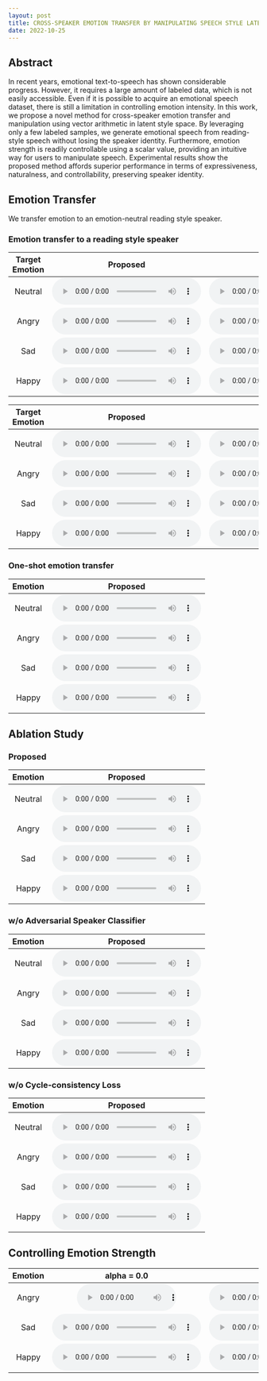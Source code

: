 ```yaml
---
layout: post
title: CROSS-SPEAKER EMOTION TRANSFER BY MANIPULATING SPEECH STYLE LATENTS
date: 2022-10-25
---
```

## Abstract

In recent years, emotional text-to-speech has shown considerable progress. However, it requires a large amount of labeled data, which is not easily accessible. Even if it is possible to acquire an emotional speech dataset, there is still a limitation in controlling emotion intensity. In this work, we propose a novel method for cross-speaker emotion transfer and manipulation using vector arithmetic in latent style space. By leveraging only a few labeled samples, we generate emotional speech from reading-style speech without losing the speaker identity. Furthermore, emotion strength is readily controllable using a scalar value, providing an intuitive way for users to manipulate speech. Experimental results show the proposed method affords superior performance in terms of expressiveness, naturalness, and controllability, preserving speaker identity.

## Emotion Transfer 
We transfer emotion to an emotion-neutral reading style speaker.

### Emotion transfer to a reading style speaker

| Target Emotion     | Proposed    | Style Mean    |
|   :----:    |    :----:   |     :----:    |
| Neutral     | <audio controls><source src='./assets/xtine_100shot_neutral.wav'></audio> | <audio controls><source src='./assets/xtine_base_neutral.wav'></audio>  |
| Angry       | <audio controls><source src='./assets/xtine_100shot_angry.wav'></audio> | <audio controls><source src='./assets/xtine_base_angry.wav'></audio>  |
| Sad         | <audio controls><source src='./assets/xtine_100shot_sad.wav'></audio> | <audio controls><source src='./assets/xtine_base_sad.wav'></audio>  |
| Happy       | <audio controls><source src='./assets/xtine_100shot_happy.wav'></audio> | <audio controls><source src='./assets/xtine_base_happy.wav'></audio>  |


| Target Emotion     | Proposed    | Style Mean    |
|   :----:    |    :----:   |     :----:    |
| Neutral     | <audio controls><source src='./assets/iyuno-ko-m1_100shot_neutral.wav'></audio> | <audio controls><source src='./assets/iyuno-ko-m1_base_neutral.wav'></audio> |
| Angry       | <audio controls><source src='./assets/iyuno-ko-m1_100shot_angry.wav'></audio> | <audio controls><source src='./assets/iyuno-ko-m1_base_angry.wav'></audio>  |
| Sad         | <audio controls><source src='./assets/iyuno-ko-m1_100shot_sad.wav'></audio> | <audio controls><source src='./assets/iyuno-ko-m1_base_sad.wav'></audio>  |
| Happy       | <audio controls><source src='./assets/iyuno-ko-m1_100shot_happy.wav'></audio> | <audio controls><source src='./assets/iyuno-ko-m1_base_happy.wav'></audio>  |

### One-shot emotion transfer

| Emotion     | Proposed    |
|   :----:    |    :----:   |
| Neutral     | <audio controls><source src='./assets/hamin_oneshot_neutral.wav'></audio> |
| Angry       | <audio controls><source src='./assets/hamin_oneshot_angry.wav'></audio> |
| Sad         | <audio controls><source src='./assets/hamin_oneshot_sad.wav'></audio> | 
| Happy       | <audio controls><source src='./assets/hamin_oneshot_happy.wav'></audio> |

## Ablation Study

### Proposed

| Emotion     | Proposed    |
|   :----:    |    :----:   |
| Neutral     | <audio controls><source src='./assets/nts-eng_M_prop_neutral.wav'></audio> |
| Angry       | <audio controls><source src='./assets/nts-eng_M_prop_angry.wav'></audio> | 
| Sad         | <audio controls><source src='./assets/nts-eng_M_prop_sad.wav'></audio> | 
| Happy       | <audio controls><source src='./assets/nts-eng_M_prop_happy.wav'></audio> | 

### w/o Adversarial Speaker Classifier

| Emotion     | Proposed    |
|   :----:    |    :----:   |
| Neutral     | <audio controls><source src='./assets/nts-eng_M_abl1_neutral.wav'></audio> |
| Angry       | <audio controls><source src='./assets/nts-eng_M_abl1_angry.wav'></audio> |
| Sad         | <audio controls><source src='./assets/nts-eng_M_abl1_sad.wav'></audio> |
| Happy       | <audio controls><source src='./assets/nts-eng_M_abl1_happy.wav'></audio> |

### w/o Cycle-consistency Loss

| Emotion     | Proposed    |
|   :----:    |    :----:   |
| Neutral     | <audio controls><source src='./assets/nts-eng_M_abl2_neutral.wav'></audio> |
| Angry       | <audio controls><source src='./assets/nts-eng_M_abl2_angry.wav'></audio> | 
| Sad         | <audio controls><source src='./assets/nts-eng_M_abl2_sad.wav'></audio> | 
| Happy       | <audio controls><source src='./assets/nts-eng_M_abl2_happy.wav'></audio> | 


## Controlling Emotion Strength

| Emotion | alpha = 0.0    | alpha = 0.5 | alpha = 1.0 | alpha = 1.5 | alpha = 2.0 | 
|   :----:    |    :----:   |     :----:    |     :----:    |     :----:    |      :----:    |
| Angry       | <audio controls style="width: 200px;"><source src='./assets/seungjun_angry0.wav'></audio> | <audio controls><source src='./assets/seungjun_angry0.5.wav'></audio>  | <audio controls><source src='./assets/seungjun_angry1.0.wav'></audio>  | <audio controls><source src='./assets/seungjun_angry1.5.wav'></audio>  | <audio controls><source src='./assets/seungjun_angry2.0.wav'></audio>  | 
| Sad         | <audio controls><source src='./assets/xtine_sad0.wav'></audio> | <audio controls><source src='./assets/xtine_sad0.5.wav'></audio>  | <audio controls><source src='./assets/xtine_sad1.0.wav'></audio>  | <audio controls><source src='./assets/xtine_sad1.5.wav'></audio>  | <audio controls><source src='./assets/xtine_sad2.0.wav'></audio>  |
| Happy       | <audio controls><source src='./assets/ntis-eng_F_happy0.wav'></audio> | <audio controls><source src='./assets/ntis-eng_F_happy0.5.wav'></audio>  | <audio controls><source src='./assets/ntis-eng_F_happy1.0.wav'></audio>  | <audio controls><source src='./assets/ntis-eng_F_happy1.5.wav'></audio>  | <audio controls><source src='./assets/ntis-eng_F_happy2.0.wav'></audio>  |
